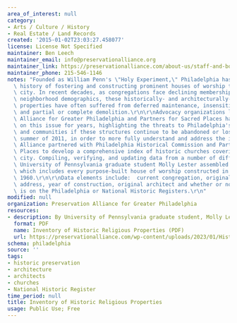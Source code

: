 ```yaml
---
area_of_interest: null
category:
- Arts / Culture / History
- Real Estate / Land Records
created: '2015-01-02T23:03:27.458077'
license: License Not Specified
maintainer: Ben Leech
maintainer_email: info@preservationalliance.org
maintainer_link: https://preservationalliance.com/about-us/staff-and-board/
maintainer_phone: 215-546-1146
notes: "Founded as William Penn's \"Holy Experiment,\" Philadelphia has a centuries-long\
  \ history of fostering and constructing prominent houses of worship throughout the\
  \ city. In recent decades, as congregations face declining membership and shifting\
  \ neighborhood demographics, these historically- and architecturally-significant\
  \ properties have often suffered from deferred maintenance, insensitive alterations,\
  \ and partial or complete demolition.\r\n\r\nAdvocacy organizations like the Preservation\
  \ Alliance for Greater Philadelphia and Partners for Sacred Places have focused\
  \ on this issue for years, highlighting the threats to Philadelphia's neighborhoods\
  \ and communities if these structures continue to be abandoned or lost. Over the\
  \ summer of 2011, in order to more fully understand and address the issue, the Preservation\
  \ Alliance partnered with Philadelphia Historical Commission and Partners for Sacred\
  \ Places to develop a comprehensive index of historic churches covering the entire\
  \ city. Compiling, verifying, and updating data from a number of different sources,\
  \ University of Pennsylvania graduate student Molly Lester assembled a database\
  \ which includes every purpose-built house of worship constructed in the city before\
  \ 1960.\r\n\r\nData elements include:  current congregation, original congregation,\
  \ address, year of construction, original architect and whether or not the build\
  \ is on the Philadelphia or National Historic Registers.\r\n"
modified: null
organization: Preservation Alliance for Greater Philadelphia
resources:
- description: By University of Pennsylvania graduate student, Molly Lester in 2011
  format: PDF
  name: Inventory of Historic Religious Properties (PDF)
  url: https://preservationalliance.com/wp-content/uploads/2023/01/Historic-Religious-Properties.pdf
schema: philadelphia
source: ''
tags: 
- historic preservation
- architecture
- architects
- churches
- National Historic Register
time_period: null
title: Inventory of Historic Religious Properties
usage: Public Use; Free
---
```

